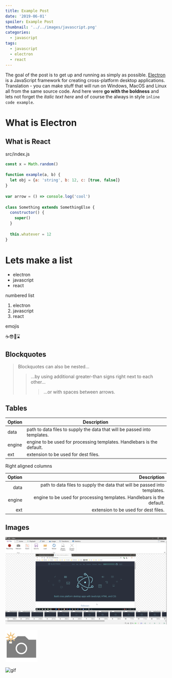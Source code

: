 ```yaml
---
title: Example Post
date: '2019-06-01'
spoiler: Example Post
thumbnail: '../../images/javascript.png'
categories:
  - javascript
tags:
  - javascript
  - electron
  - react
---
```


The goal of the post is to get up and running as simply as possible. [Electron]() is a JavaScript framework for creating cross-platform desktop applications. Translation - you can make stuff that will run on Windows, MacOS and Linux all from the same source code. And here were **go with the boldness** and lets not forget the _italic text here_ and of course the always in style `inline code example`.

# What is Electron

## What is React

<div class='filename'>src/index.js</div>

```javascript
const x = Math.random()

function example(a, b) {
  let obj = {a: 'string', b: 12, c: [true, false]}
}

var arrow = () => console.log('cool')

class Something extends SomethingElse {
  constructor() {
    super()
  }

  this.whatever = 12
}
```

# Lets make a list

- electron
- javascript
- react

numbered list

1. electron
2. javascript
3. react

emojis

☕😎🥦⌛

## Blockquotes

> Blockquotes can also be nested...
>
> > ...by using additional greater-than signs right next to each other...
> >
> > > ...or with spaces between arrows.

## Tables

| Option | Description                                                               |
| ------ | ------------------------------------------------------------------------- |
| data   | path to data files to supply the data that will be passed into templates. |
| engine | engine to be used for processing templates. Handlebars is the default.    |
| ext    | extension to be used for dest files.                                      |

Right aligned columns

| Option |                                                               Description |
| -----: | ------------------------------------------------------------------------: |
|   data | path to data files to supply the data that will be passed into templates. |
| engine |    engine to be used for processing templates. Handlebars is the default. |
|    ext |                                      extension to be used for dest files. |

## Images

![example](editor-1.png)

<img style="width: 100px;" src='camera-new.svg'>

![gif](shots.gif)
